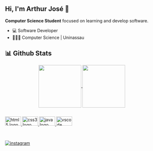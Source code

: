 ## Hi, I'm Arthur José 👊

</div>
<p><strong>Computer Science Student</strong> focused on learning and develop software.</p>  


- 💻 Software Developer 
- 👨🏽‍💻  Computer Science | Uninassau 



## 📊 Github Stats

<div align="center">
  <a href="https://github.com/Arthurjsilva">
<img align="center" height="140em" src="https://github-readme-stats.vercel.app/api?username=Arthurjsilva&show_icons=true&theme=midnight-purple&include_all_commits=true&count_private=true"/>
<img align="center" height="140em" src="https://github-readme-stats.vercel.app/api/top-langs/?username=Arthurjsilva&layout=compact&langs_count=7&theme=midnight-purple"/>
   
  </a>
 
</div>


## 
<div align="left">
 
  <a href="https://github.com/Arthurjsilva">
  <img src="https://cdn.jsdelivr.net/gh/devicons/devicon/icons/html5/html5-original.svg" height="30" width="52" alt="html5 logo"  />
<img src="https://cdn.jsdelivr.net/gh/devicons/devicon/icons/css3/css3-original.svg" height="30" width="52" alt="css3 logo"  />
 <img src="https://cdn.jsdelivr.net/gh/devicons/devicon/icons/java/java-original.svg" height="30" width="52" alt="java logo" />
  <img src="https://cdn.jsdelivr.net/gh/devicons/devicon/icons/vscode/vscode-original.svg" height="30" width="52" alt="vscode logo"  />
 <br>
 <br>
   </a>
  </div>
  
 ##
 <a href="https://www.instagram.com/arthurjsilva_/" target="_blank" >
  <img src="https://img.shields.io/badge/Instagram-E4405F?style=for-the-badge&logo=instagram&logoColor=white" alt="instagram"  />
 </a>
</div>
 
